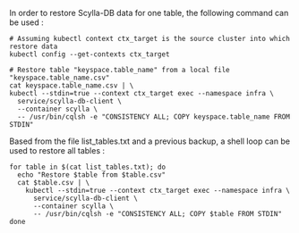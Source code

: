 In order to restore Scylla-DB data for one table, the following command can be used :

```shell
# Assuming kubectl context ctx_target is the source cluster into which restore data
kubectl config --get-contexts ctx_target

# Restore table "keyspace.table_name" from a local file "keyspace.table_name.csv"
cat keyspace.table_name.csv | \
kubectl --stdin=true --context ctx_target exec --namespace infra \
  service/scylla-db-client \
  --container scylla \
  -- /usr/bin/cqlsh -e "CONSISTENCY ALL; COPY keyspace.table_name FROM STDIN"
```

Based from the file list_tables.txt and a previous backup, a shell loop can be used to restore all tables :
```shell
for table in $(cat list_tables.txt); do
  echo "Restore $table from $table.csv"
  cat $table.csv | \
    kubectl --stdin=true --context ctx_target exec --namespace infra \
      service/scylla-db-client \
      --container scylla \
      -- /usr/bin/cqlsh -e "CONSISTENCY ALL; COPY $table FROM STDIN" 
done

```

